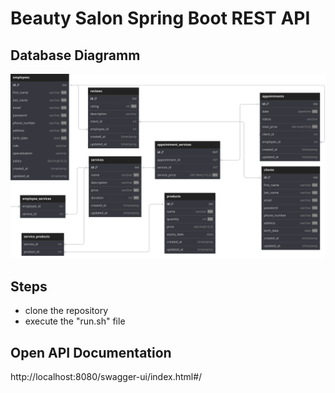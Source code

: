 # Beauty Salon Spring Boot REST API

## Database Diagramm
![Database Diagramm](assets/images/database-diagramm.svg)


## Steps 

- clone the repository
- execute the "run.sh" file

## Open API Documentation 
http://localhost:8080/swagger-ui/index.html#/